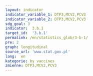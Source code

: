 ```yaml
---
layout: indicator
indicator_variable_1: DTP3,MCV2,PCV3
indicator_variable_2: DTP3,MCV2,PCV3
sdg_goal: 3
indicator:  3.b.1
target_id:  '3.b.1'
permalink: /en/statistics_glob/3-b-1/
pre: 2
graph: longitudinal
source_url: 'www.stat.gov.pl'
lang:  en
kategorie: by vaccines
zmienne: DTP3,MCV2,PCV3
---
```

